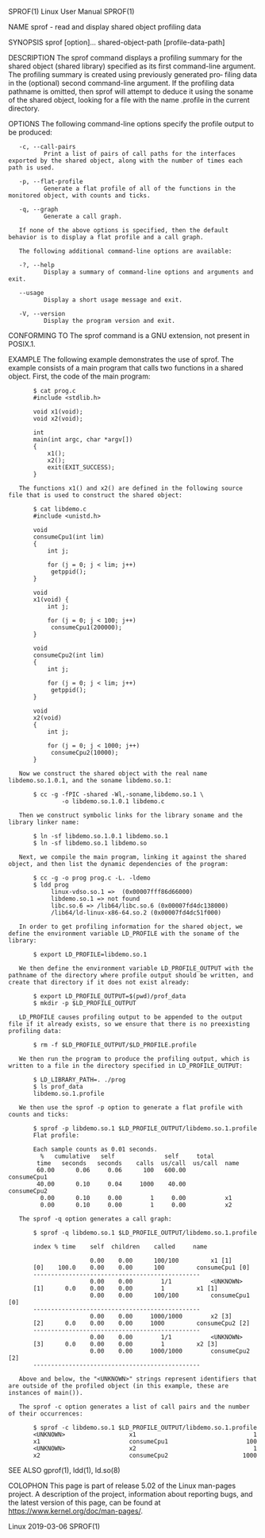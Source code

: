SPROF(1)                                                                                      Linux User Manual                                                                                      SPROF(1)

NAME
       sprof - read and display shared object profiling data

SYNOPSIS
       sprof [option]... shared-object-path [profile-data-path]

DESCRIPTION
       The  sprof command displays a profiling summary for the shared object (shared library) specified as its first command-line argument.  The profiling summary is created using previously generated pro‐
       filing data in the (optional) second command-line argument.  If the profiling data pathname is omitted, then sprof will attempt to deduce it using the soname of the shared object, looking for a file
       with the name <soname>.profile in the current directory.

OPTIONS
       The following command-line options specify the profile output to be produced:

       -c, --call-pairs
              Print a list of pairs of call paths for the interfaces exported by the shared object, along with the number of times each path is used.

       -p, --flat-profile
              Generate a flat profile of all of the functions in the monitored object, with counts and ticks.

       -q, --graph
              Generate a call graph.

       If none of the above options is specified, then the default behavior is to display a flat profile and a call graph.

       The following additional command-line options are available:

       -?, --help
              Display a summary of command-line options and arguments and exit.

       --usage
              Display a short usage message and exit.

       -V, --version
              Display the program version and exit.

CONFORMING TO
       The sprof command is a GNU extension, not present in POSIX.1.

EXAMPLE
       The following example demonstrates the use of sprof.  The example consists of a main program that calls two functions in a shared object.  First, the code of the main program:

           $ cat prog.c
           #include <stdlib.h>

           void x1(void);
           void x2(void);

           int
           main(int argc, char *argv[])
           {
               x1();
               x2();
               exit(EXIT_SUCCESS);
           }

       The functions x1() and x2() are defined in the following source file that is used to construct the shared object:

           $ cat libdemo.c
           #include <unistd.h>

           void
           consumeCpu1(int lim)
           {
               int j;

               for (j = 0; j < lim; j++)
                getppid();
           }

           void
           x1(void) {
               int j;

               for (j = 0; j < 100; j++)
                consumeCpu1(200000);
           }

           void
           consumeCpu2(int lim)
           {
               int j;

               for (j = 0; j < lim; j++)
                getppid();
           }

           void
           x2(void)
           {
               int j;

               for (j = 0; j < 1000; j++)
                consumeCpu2(10000);
           }

       Now we construct the shared object with the real name libdemo.so.1.0.1, and the soname libdemo.so.1:

           $ cc -g -fPIC -shared -Wl,-soname,libdemo.so.1 \
                   -o libdemo.so.1.0.1 libdemo.c

       Then we construct symbolic links for the library soname and the library linker name:

           $ ln -sf libdemo.so.1.0.1 libdemo.so.1
           $ ln -sf libdemo.so.1 libdemo.so

       Next, we compile the main program, linking it against the shared object, and then list the dynamic dependencies of the program:

           $ cc -g -o prog prog.c -L. -ldemo
           $ ldd prog
                linux-vdso.so.1 =>  (0x00007fff86d66000)
                libdemo.so.1 => not found
                libc.so.6 => /lib64/libc.so.6 (0x00007fd4dc138000)
                /lib64/ld-linux-x86-64.so.2 (0x00007fd4dc51f000)

       In order to get profiling information for the shared object, we define the environment variable LD_PROFILE with the soname of the library:

           $ export LD_PROFILE=libdemo.so.1

       We then define the environment variable LD_PROFILE_OUTPUT with the pathname of the directory where profile output should be written, and create that directory if it does not exist already:

           $ export LD_PROFILE_OUTPUT=$(pwd)/prof_data
           $ mkdir -p $LD_PROFILE_OUTPUT

       LD_PROFILE causes profiling output to be appended to the output file if it already exists, so we ensure that there is no preexisting profiling data:

           $ rm -f $LD_PROFILE_OUTPUT/$LD_PROFILE.profile

       We then run the program to produce the profiling output, which is written to a file in the directory specified in LD_PROFILE_OUTPUT:

           $ LD_LIBRARY_PATH=. ./prog
           $ ls prof_data
           libdemo.so.1.profile

       We then use the sprof -p option to generate a flat profile with counts and ticks:

           $ sprof -p libdemo.so.1 $LD_PROFILE_OUTPUT/libdemo.so.1.profile
           Flat profile:

           Each sample counts as 0.01 seconds.
             %   cumulative   self              self     total
            time   seconds   seconds    calls  us/call  us/call  name
            60.00      0.06     0.06      100   600.00           consumeCpu1
            40.00      0.10     0.04     1000    40.00           consumeCpu2
             0.00      0.10     0.00        1     0.00           x1
             0.00      0.10     0.00        1     0.00           x2

       The sprof -q option generates a call graph:

           $ sprof -q libdemo.so.1 $LD_PROFILE_OUTPUT/libdemo.so.1.profile

           index % time    self  children    called     name

                           0.00    0.00      100/100         x1 [1]
           [0]    100.0    0.00    0.00      100         consumeCpu1 [0]
           -----------------------------------------------
                           0.00    0.00        1/1           <UNKNOWN>
           [1]      0.0    0.00    0.00        1         x1 [1]
                           0.00    0.00      100/100         consumeCpu1 [0]
           -----------------------------------------------
                           0.00    0.00     1000/1000        x2 [3]
           [2]      0.0    0.00    0.00     1000         consumeCpu2 [2]
           -----------------------------------------------
                           0.00    0.00        1/1           <UNKNOWN>
           [3]      0.0    0.00    0.00        1         x2 [3]
                           0.00    0.00     1000/1000        consumeCpu2 [2]
           -----------------------------------------------

       Above and below, the "<UNKNOWN>" strings represent identifiers that are outside of the profiled object (in this example, these are instances of main()).

       The sprof -c option generates a list of call pairs and the number of their occurrences:

           $ sprof -c libdemo.so.1 $LD_PROFILE_OUTPUT/libdemo.so.1.profile
           <UNKNOWN>                  x1                                 1
           x1                         consumeCpu1                      100
           <UNKNOWN>                  x2                                 1
           x2                         consumeCpu2                     1000

SEE ALSO
       gprof(1), ldd(1), ld.so(8)

COLOPHON
       This  page  is  part  of  release  5.02  of  the  Linux  man-pages  project.   A  description  of  the project, information about reporting bugs, and the latest version of this page, can be found at
       https://www.kernel.org/doc/man-pages/.

Linux                                                                                             2019-03-06                                                                                         SPROF(1)
